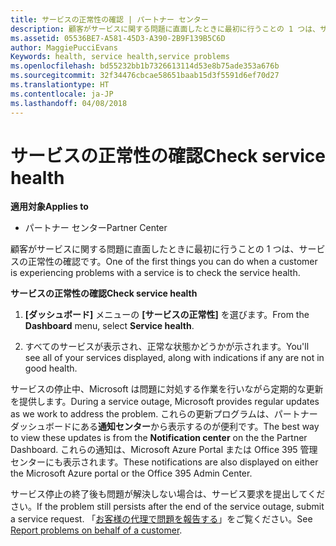 ```yaml
---
title: サービスの正常性の確認 | パートナー センター
description: 顧客がサービスに関する問題に直面したときに最初に行うことの 1 つは、サービスの正常性の確認です。
ms.assetid: 05536BE7-A581-45D3-A390-2B9F139B5C6D
author: MaggiePucciEvans
Keywords: health, service health,service problems
ms.openlocfilehash: bd55232bb1b7326613114d53e8b75ade353a676b
ms.sourcegitcommit: 32f34476cbcae58651baab15d3f5591d6ef70d27
ms.translationtype: HT
ms.contentlocale: ja-JP
ms.lasthandoff: 04/08/2018
---
```

# <a name="check-service-health"></a><span data-ttu-id="2e52b-103">サービスの正常性の確認</span><span class="sxs-lookup"><span data-stu-id="2e52b-103">Check service health</span></span>

**<span data-ttu-id="2e52b-104">適用対象</span><span class="sxs-lookup"><span data-stu-id="2e52b-104">Applies to</span></span>**

-  <span data-ttu-id="2e52b-105">パートナー センター</span><span class="sxs-lookup"><span data-stu-id="2e52b-105">Partner Center</span></span>

<span data-ttu-id="2e52b-106">顧客がサービスに関する問題に直面したときに最初に行うことの 1 つは、サービスの正常性の確認です。</span><span class="sxs-lookup"><span data-stu-id="2e52b-106">One of the first things you can do when a customer is experiencing problems with a service is to check the service health.</span></span>

**<span data-ttu-id="2e52b-107">サービスの正常性の確認</span><span class="sxs-lookup"><span data-stu-id="2e52b-107">Check service health</span></span>**

1.  <span data-ttu-id="2e52b-108">**[ダッシュボード]** メニューの **[サービスの正常性]** を選びます。</span><span class="sxs-lookup"><span data-stu-id="2e52b-108">From the **Dashboard** menu, select **Service health**.</span></span> 

2.  <span data-ttu-id="2e52b-109">すべてのサービスが表示され、正常な状態かどうかが示されます。</span><span class="sxs-lookup"><span data-stu-id="2e52b-109">You'll see all of your services displayed, along with indications if any are not in good health.</span></span> 

<span data-ttu-id="2e52b-110">サービスの停止中、Microsoft は問題に対処する作業を行いながら定期的な更新を提供します。</span><span class="sxs-lookup"><span data-stu-id="2e52b-110">During a service outage, Microsoft provides regular updates as we work to address the problem.</span></span> <span data-ttu-id="2e52b-111">これらの更新プログラムは、パートナー ダッシュボードにある**通知センター**から表示するのが便利です。</span><span class="sxs-lookup"><span data-stu-id="2e52b-111">The best way to view these updates is from the **Notification center** on the the Partner Dashboard.</span></span> <span data-ttu-id="2e52b-112">これらの通知は、Microsoft Azure Portal または Office 395 管理センターにも表示されます。</span><span class="sxs-lookup"><span data-stu-id="2e52b-112">These notifications are also displayed on either the Microsoft Azure portal or the Office 395 Admin Center.</span></span>

<span data-ttu-id="2e52b-113">サービス停止の終了後も問題が解決しない場合は、サービス要求を提出してください。</span><span class="sxs-lookup"><span data-stu-id="2e52b-113">If the problem still persists after the end of the service outage, submit a service request.</span></span> <span data-ttu-id="2e52b-114">「[お客様の代理で問題を報告する](report-problems-on-behalf-of-a-customer.md)」をご覧ください。</span><span class="sxs-lookup"><span data-stu-id="2e52b-114">See [Report problems on behalf of a customer](report-problems-on-behalf-of-a-customer.md).</span></span>

 

 



